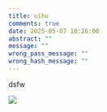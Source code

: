 ```yaml
---
title: uihu
comments: true
date: 2025-05-07 10:26:00
abstract: ""
message: ""
wrong_pass_message: ""
wrong_hash_message: ""
---
```

dsfw

![](/images/uploads/1.jpg)
